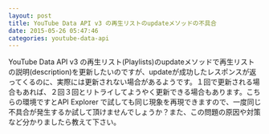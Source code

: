 ```yaml
---
layout: post
title: YouTube Data API v3 の再生リストのupdateメソッドの不具合
date: 2015-05-26 05:47:46
categories: youtube-data-api
---
```

<p>YouTube Data API v3 の再生リスト(Playlists)のupdateメソッドで再生リストの説明(description)を更新したいのですが、updateが成功したレスポンスが返ってくるのに、実際には更新されない場合があるようです。１回で更新される場合もあれば、２回３回とリトライしてようやく更新できる場合もあります。こちらの環境ですとAPI Explorer で試しても同じ現象を再現できますので、一度同じ不具合が発生するか試して頂けませんでしょうか？また、この問題の原因や対策など分かりましたら教えて下さい。</p>
